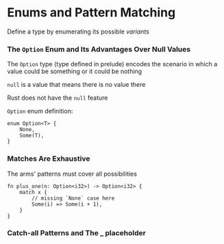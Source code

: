 # Enums and Pattern Matching

Define a type by enumerating its possible _variants_

### The `Option` Enum and Its Advantages Over Null Values

The `Option` type (type defined in prelude) encodes the scenario in which a
value could be something or it could be nothing

`null` is a value that means there is no value there

Rust does not have the `null` feature

`Option` enum definition:
```
enum Option<T> {
    None,
    Some(T),
}
```

### Matches Are Exhaustive

The arms' patterns must cover all possibilities

```
fn plus_one(n: Option<i32>) -> Option<i32> {
    match x {
        // missing `None` case here
        Some(i) => Some(i + 1),
    }
}
```

### Catch-all Patterns and The _ placeholder
